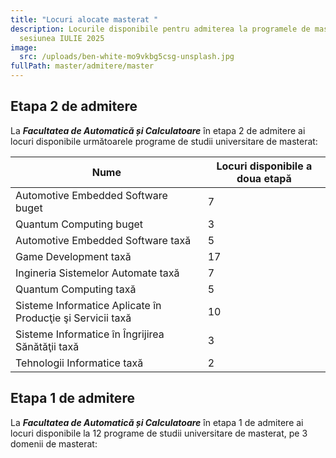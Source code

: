 ```yaml
---
title: "Locuri alocate masterat "
description: Locurile disponibile pentru admiterea la programele de masterat,
  sesiunea IULIE 2025
image:
  src: /uploads/ben-white-mo9vkbg5csg-unsplash.jpg
fullPath: master/admitere/master
---
```


## Etapa 2 de admitere

La ***Facultatea de Automatică și Calculatoare*** în etapa 2 de admitere ai locuri disponibile următoarele programe de studii universitare de masterat:

| **Nume**                                                     | **Locuri disponibile a doua etapă** |
| -------------------------------------------------------- | ------------------- |
| Automotive Embedded Software buget | 7 |
| Quantum Computing buget | 3 |
| Automotive Embedded Software taxă | 5 |
| Game Development taxă | 17 |
| Ingineria Sistemelor Automate taxă | 7 |
| Quantum Computing taxă | 5 |
| Sisteme Informatice Aplicate în Producţie şi Servicii taxă | 10 |
| Sisteme Informatice în Îngrijirea Sănătăţii taxă | 3 |
| Tehnologii Informatice taxă | 2 |




## Etapa 1 de admitere

La ***Facultatea de Automatică și Calculatoare*** în etapa 1 de admitere ai locuri disponibile la 12 programe de studii universitare de masterat, pe 3 domenii de masterat:

<Fig src="/uploads/locuri-masterat-2025.png" alt="" caption=""></Fig>
